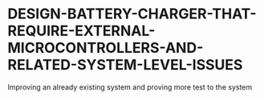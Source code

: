 # DESIGN-BATTERY-CHARGER-THAT-REQUIRE-EXTERNAL-MICROCONTROLLERS-AND-RELATED-SYSTEM-LEVEL-ISSUES
Improving an already existing system and proving more test to the system
